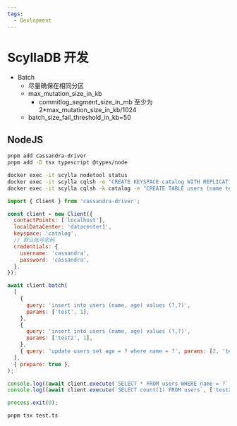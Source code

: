 ```yaml
---
tags:
  - Devlopment
---
```


# ScyllaDB 开发

- Batch
  - 尽量确保在相同分区
  - max_mutation_size_in_kb
    - commitlog_segment_size_in_mb 至少为 2*max_mutation_size_in_kb/1024
  - batch_size_fail_threshold_in_kb=50

## NodeJS

```bash
pnpm add cassandra-driver
pnpm add -D tsx typescript @types/node

docker exec -it scylla nodetool status
docker exec -it scylla cqlsh -e "CREATE KEYSPACE catalog WITH REPLICATION = { 'class' : 'NetworkTopologyStrategy','datacenter1':1 }"
docker exec -it scylla cqlsh -k catalog -e "CREATE TABLE users (name text, age int, PRIMARY KEY(name))"
```

```js title="test.ts"
import { Client } from 'cassandra-driver';

const client = new Client({
  contactPoints: ['localhost'],
  localDataCenter: 'datacenter1',
  keyspace: 'catalog',
  // 默认账号密码
  credentials: {
    username: 'cassandra',
    password: 'cassandra',
  },
});

await client.batch(
  [
    {
      query: 'insert into users (name, age) values (?,?)',
      params: ['test', 1],
    },
    {
      query: 'insert into users (name, age) values (?,?)',
      params: ['test2', 1],
    },
    { query: 'update users set age = ? where name = ?', params: [2, 'test2'] },
  ],
  { prepare: true },
);

console.log((await client.execute(`SELECT * FROM users WHERE name = ?`, ['test2'])).rows);
console.log((await client.execute(`SELECT count(1) FROM users`, ['test2'])).rows[0].count);

process.exit(0);
```

```bash
pnpm tsx test.ts
```
